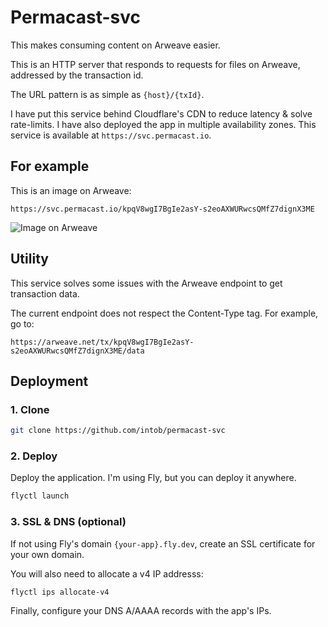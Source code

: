 # Permacast-svc
This makes consuming content on Arweave easier.

This is an HTTP server that responds to requests for files on Arweave, addressed by the transaction id.

The URL pattern is as simple as `{host}/{txId}`.

I have put this service behind Cloudflare's CDN to reduce latency & solve rate-limits. I have also deployed the app in multiple availability zones. This service is available at `https://svc.permacast.io`.

## For example
This is an image on Arweave:
```
https://svc.permacast.io/kpqV8wgI7BgIe2asY-s2eoAXWURwcsQMfZ7dignX3ME
```
![Image on Arweave](https://svc.permacast.io/kpqV8wgI7BgIe2asY-s2eoAXWURwcsQMfZ7dignX3ME)

## Utility
This service solves some issues with the Arweave endpoint to get transaction data.

The current endpoint does not respect the Content-Type tag. For example, go to:
```
https://arweave.net/tx/kpqV8wgI7BgIe2asY-s2eoAXWURwcsQMfZ7dignX3ME/data
```

## Deployment
### 1. Clone
```bash
git clone https://github.com/intob/permacast-svc
```

### 2. Deploy
Deploy the application. I'm using Fly, but you can deploy it anywhere.
```bash
flyctl launch
```

### 3. SSL & DNS (optional)
If not using Fly's domain `{your-app}.fly.dev`, create an SSL certificate for your own domain.

You will also need to allocate a v4 IP addresss:
```bash
flyctl ips allocate-v4
```

Finally, configure your DNS A/AAAA records with the app's IPs.
